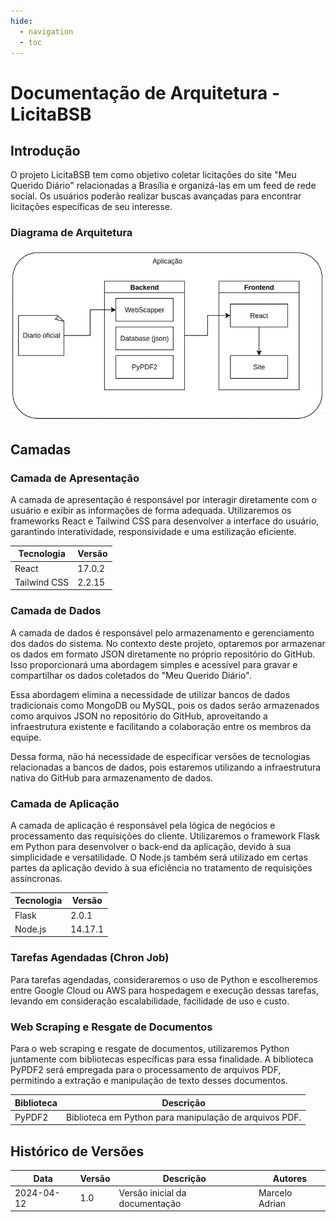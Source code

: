 ```yaml
---
hide:
  - navigation
  - toc
---
```


# Documentação de Arquitetura - LicitaBSB

## Introdução

O projeto LicitaBSB tem como objetivo coletar licitações do site "Meu Querido Diário" relacionadas a Brasília e organizá-las em um feed de rede social. Os usuários poderão realizar buscas avançadas para encontrar licitações específicas de seu interesse.

### Diagrama de Arquitetura

![Diagrama de Arquitetura](Diagrama.png)

## Camadas

### Camada de Apresentação

A camada de apresentação é responsável por interagir diretamente com o usuário e exibir as informações de forma adequada. Utilizaremos os frameworks React e Tailwind CSS para desenvolver a interface do usuário, garantindo interatividade, responsividade e uma estilização eficiente.

| Tecnologia    | Versão  |
|---------------|---------|
| React         | 17.0.2  |
| Tailwind CSS  | 2.2.15  |

### Camada de Dados

A camada de dados é responsável pelo armazenamento e gerenciamento dos dados do sistema. No contexto deste projeto, optaremos por armazenar os dados em formato JSON diretamente no próprio repositório do GitHub. Isso proporcionará uma abordagem simples e acessível para gravar e compartilhar os dados coletados do "Meu Querido Diário".

Essa abordagem elimina a necessidade de utilizar bancos de dados tradicionais como MongoDB ou MySQL, pois os dados serão armazenados como arquivos JSON no repositório do GitHub, aproveitando a infraestrutura existente e facilitando a colaboração entre os membros da equipe.

Dessa forma, não há necessidade de especificar versões de tecnologias relacionadas a bancos de dados, pois estaremos utilizando a infraestrutura nativa do GitHub para armazenamento de dados.

### Camada de Aplicação

A camada de aplicação é responsável pela lógica de negócios e processamento das requisições do cliente. Utilizaremos o framework Flask em Python para desenvolver o back-end da aplicação, devido à sua simplicidade e versatilidade. O Node.js também será utilizado em certas partes da aplicação devido à sua eficiência no tratamento de requisições assíncronas.

| Tecnologia | Versão   |
|------------|----------|
| Flask      | 2.0.1    |
| Node.js    | 14.17.1  |

### Tarefas Agendadas (Chron Job)

Para tarefas agendadas, consideraremos o uso de Python e escolheremos entre Google Cloud ou AWS para hospedagem e execução dessas tarefas, levando em consideração escalabilidade, facilidade de uso e custo.

### Web Scraping e Resgate de Documentos

Para o web scraping e resgate de documentos, utilizaremos Python juntamente com bibliotecas específicas para essa finalidade. A biblioteca PyPDF2 será empregada para o processamento de arquivos PDF, permitindo a extração e manipulação de texto desses documentos.

| Biblioteca | Descrição                                                   |
|------------|--------------------------------------------------------------|
| PyPDF2     | Biblioteca em Python para manipulação de arquivos PDF.       |

## Histórico de Versões

| Data       | Versão | Descrição                               | Autores      |
|------------|--------|-----------------------------------------|--------------|
| 2024-04-12 | 1.0    | Versão inicial da documentação           | Marcelo Adrian |
